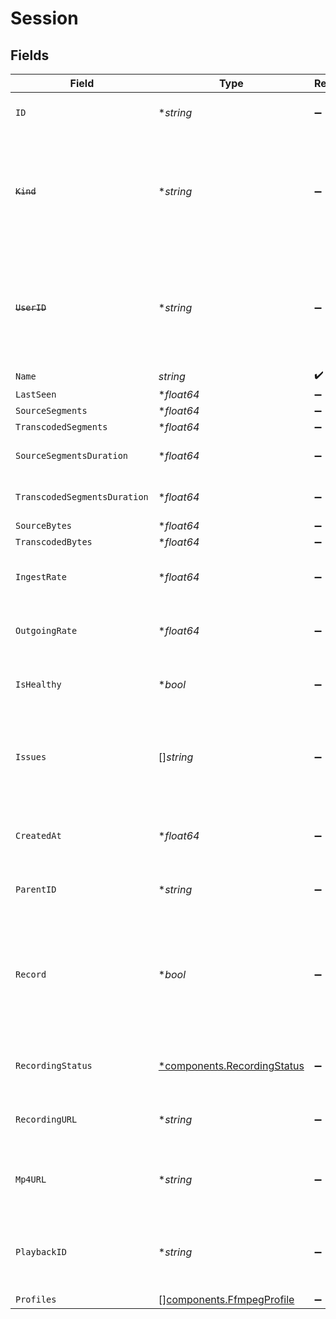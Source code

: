 # Session


## Fields

| Field                                                                                                                        | Type                                                                                                                         | Required                                                                                                                     | Description                                                                                                                  | Example                                                                                                                      |
| ---------------------------------------------------------------------------------------------------------------------------- | ---------------------------------------------------------------------------------------------------------------------------- | ---------------------------------------------------------------------------------------------------------------------------- | ---------------------------------------------------------------------------------------------------------------------------- | ---------------------------------------------------------------------------------------------------------------------------- |
| `ID`                                                                                                                         | **string*                                                                                                                    | :heavy_minus_sign:                                                                                                           | N/A                                                                                                                          | de7818e7-610a-4057-8f6f-b785dc1e6f88                                                                                         |
| ~~`Kind`~~                                                                                                                   | **string*                                                                                                                    | :heavy_minus_sign:                                                                                                           | : warning: ** DEPRECATED **: This will be removed in a future release, please migrate away from it as soon as possible.      | stream                                                                                                                       |
| ~~`UserID`~~                                                                                                                 | **string*                                                                                                                    | :heavy_minus_sign:                                                                                                           | : warning: ** DEPRECATED **: This will be removed in a future release, please migrate away from it as soon as possible.      | 66E2161C-7670-4D05-B71D-DA2D6979556F                                                                                         |
| `Name`                                                                                                                       | *string*                                                                                                                     | :heavy_check_mark:                                                                                                           | N/A                                                                                                                          | test_session                                                                                                                 |
| `LastSeen`                                                                                                                   | **float64*                                                                                                                   | :heavy_minus_sign:                                                                                                           | N/A                                                                                                                          | 1587667174725                                                                                                                |
| `SourceSegments`                                                                                                             | **float64*                                                                                                                   | :heavy_minus_sign:                                                                                                           | N/A                                                                                                                          | 1                                                                                                                            |
| `TranscodedSegments`                                                                                                         | **float64*                                                                                                                   | :heavy_minus_sign:                                                                                                           | N/A                                                                                                                          | 2                                                                                                                            |
| `SourceSegmentsDuration`                                                                                                     | **float64*                                                                                                                   | :heavy_minus_sign:                                                                                                           | Duration of all the source segments, sec                                                                                     | 1                                                                                                                            |
| `TranscodedSegmentsDuration`                                                                                                 | **float64*                                                                                                                   | :heavy_minus_sign:                                                                                                           | Duration of all the transcoded segments, sec                                                                                 | 2                                                                                                                            |
| `SourceBytes`                                                                                                                | **float64*                                                                                                                   | :heavy_minus_sign:                                                                                                           | N/A                                                                                                                          | 1                                                                                                                            |
| `TranscodedBytes`                                                                                                            | **float64*                                                                                                                   | :heavy_minus_sign:                                                                                                           | N/A                                                                                                                          | 2                                                                                                                            |
| `IngestRate`                                                                                                                 | **float64*                                                                                                                   | :heavy_minus_sign:                                                                                                           | Rate at which sourceBytes increases (bytes/second)                                                                           | 1                                                                                                                            |
| `OutgoingRate`                                                                                                               | **float64*                                                                                                                   | :heavy_minus_sign:                                                                                                           | Rate at which transcodedBytes increases (bytes/second)                                                                       | 2                                                                                                                            |
| `IsHealthy`                                                                                                                  | **bool*                                                                                                                      | :heavy_minus_sign:                                                                                                           | Indicates whether the stream is healthy or not.                                                                              |                                                                                                                              |
| `Issues`                                                                                                                     | []*string*                                                                                                                   | :heavy_minus_sign:                                                                                                           | A string array of human-readable errors describing issues affecting the stream, if any.                                      |                                                                                                                              |
| `CreatedAt`                                                                                                                  | **float64*                                                                                                                   | :heavy_minus_sign:                                                                                                           | Timestamp (in milliseconds) at which stream object was created                                                               | 1587667174725                                                                                                                |
| `ParentID`                                                                                                                   | **string*                                                                                                                    | :heavy_minus_sign:                                                                                                           | Points to parent stream object                                                                                               | de7818e7-610a-4057-8f6f-b785dc1e6f88                                                                                         |
| `Record`                                                                                                                     | **bool*                                                                                                                      | :heavy_minus_sign:                                                                                                           | Whether the stream should be recorded. Uses default settings. For more customization, create and configure an object store.<br/> | false                                                                                                                        |
| `RecordingStatus`                                                                                                            | [*components.RecordingStatus](../../models/components/recordingstatus.md)                                                    | :heavy_minus_sign:                                                                                                           | The status of the recording process of this stream session.                                                                  |                                                                                                                              |
| `RecordingURL`                                                                                                               | **string*                                                                                                                    | :heavy_minus_sign:                                                                                                           | URL for accessing the recording of this stream session.                                                                      |                                                                                                                              |
| `Mp4URL`                                                                                                                     | **string*                                                                                                                    | :heavy_minus_sign:                                                                                                           | The URL for the stream session recording packaged in an MP4.                                                                 |                                                                                                                              |
| `PlaybackID`                                                                                                                 | **string*                                                                                                                    | :heavy_minus_sign:                                                                                                           | The playback ID to use with the Playback Info endpoint to retrieve playback URLs.                                            | eaw4nk06ts2d0mzb                                                                                                             |
| `Profiles`                                                                                                                   | [][components.FfmpegProfile](../../models/components/ffmpegprofile.md)                                                       | :heavy_minus_sign:                                                                                                           | N/A                                                                                                                          |                                                                                                                              |